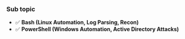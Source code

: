 ### Sub topic 

- ✅ **Bash (Linux Automation, Log Parsing, Recon)**  
- ✅ **PowerShell (Windows Automation, Active Directory Attacks)**

